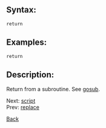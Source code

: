 ## Syntax:
`return`
## Examples:
`return`

## Description:
Return from a subroutine. See [gosub](gosub.md).

Next: [script](script.md)  
Prev: [replace](replace.md)

[Back](../core.md)
